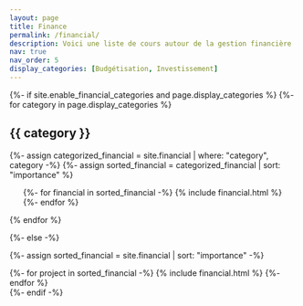 ```yaml
---
layout: page
title: Finance
permalink: /financial/
description: Voici une liste de cours autour de la gestion financière
nav: true
nav_order: 5
display_categories: [Budgétisation, Investissement]
---
```


<!-- pages/financial.md -->
<div class="technical">
{%- if site.enable_financial_categories and page.display_categories %}
  <!-- Display categorized financial -->
  {%- for category in page.display_categories %}
  <h2 class="category">{{ category }}</h2>
  {%- assign categorized_financial = site.financial | where: "category", category -%}
  {%- assign sorted_financial = categorized_financial | sort: "importance" %}
  <!-- Generate cards for each project -->
  <div class="technical">
    <ul class="ul-financial">
      {%- for financial in sorted_financial -%}
        {% include financial.html %}
      {%- endfor %}
    </ul>
  </div>
  {% endfor %}

{%- else -%}
<!-- Display financial without categories -->
  {%- assign sorted_financial = site.financial | sort: "importance" -%}
  <!-- Generate cards for each project -->
  <div class="grid">
    {%- for project in sorted_financial -%}
      {% include financial.html %}
    {%- endfor %}
  </div>
{%- endif -%}
</div>
